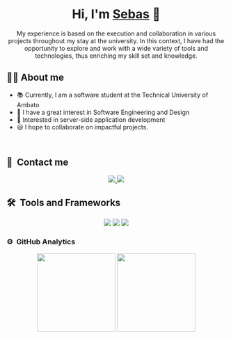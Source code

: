 <div align="center">
<h1 align="center">Hi, I'm <a href="#">Sebas</a> 👋</h1>

  My experience is based on the execution and collaboration in various projects throughout my stay at the university. In this context, I have had the opportunity to explore and work with a wide variety of tools and technologies, thus enriching my skill set and knowledge.
</div>

<!-- <img src="https://i.imgur.com/banner.png"> -->

## 🙎🏻 About me

- 📚 Currently, I am a software student at the Technical University of Ambato
- 📝 I have a great interest in Software Engineering and Design
- 🚩 Interested in server-side application development
- 😃 I hope to collaborate on impactful projects.

<br>

## 📄 &nbsp;Contact me

<p align="center">
  <a href="https://www.linkedin.com/in/sebastianpalate1/">
    <img src="https://skillicons.dev/icons?i=linkedin" />
  </a>
  <a href="https://www.instagram.com/sebastianpalate1/">
    <img src="https://skillicons.dev/icons?i=instagram" />
  </a>
</p>

## 🛠️ &nbsp;Tools and Frameworks
<p align="center">
    <img src="https://skillicons.dev/icons?i=java,linux,py,js,css" />
    <img src="https://skillicons.dev/icons?i=vscode,idea,postman" />
    <img src="https://skillicons.dev/icons?i=postgres,mysql,prisma" />
</p>

### ⚙️ &nbsp;GitHub Analytics

<p align="center">
  <img height="180em" src="https://github-readme-stats-eight-theta.vercel.app/api?username=sebasPalate&show_icons=true&theme=algolia&include_all_commits=true&count_private=true"/>
  <img height="180em" src="https://github-readme-stats-eight-theta.vercel.app/api/top-langs/?username=sebasPalate&layout=compact&langs_count=8&theme=algolia"/>
</p>
